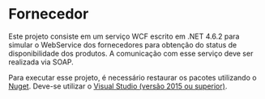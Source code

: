 # Fornecedor

Este projeto consiste em um serviço WCF escrito em .NET 4.6.2 para simular o WebService dos fornecedores para obtenção do status de disponibilidade dos produtos. A comunicação com esse serviço deve ser realizada via SOAP.

Para executar esse projeto, é necessário restaurar os pacotes utilizando o [Nuget](https://www.nuget.org/). Deve-se utilizar o [Visual Studio (versão 2015 ou superior)](https://visualstudio.microsoft.com/pt-br/vs/community/).
